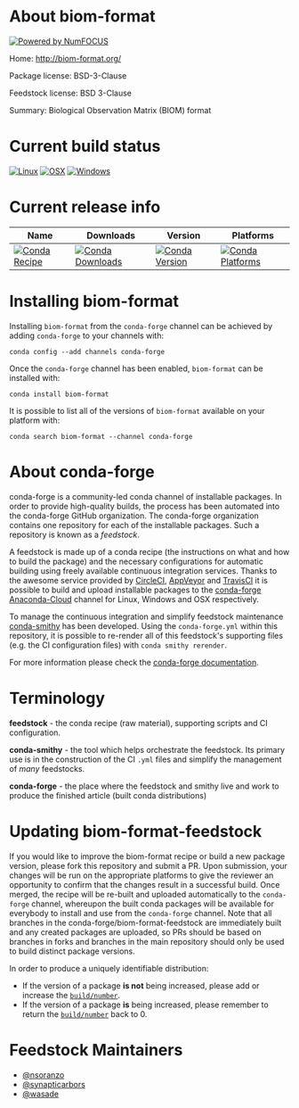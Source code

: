 About biom-format
=================

[![Powered by NumFOCUS](https://img.shields.io/badge/powered%20by-NumFOCUS-orange.svg?style=flat&colorA=E1523D&colorB=007D8A)](http://numfocus.org)

Home: http://biom-format.org/

Package license: BSD-3-Clause

Feedstock license: BSD 3-Clause

Summary: Biological Observation Matrix (BIOM) format



Current build status
====================

[![Linux](https://img.shields.io/circleci/project/github/conda-forge/biom-format-feedstock/master.svg?label=Linux)](https://circleci.com/gh/conda-forge/biom-format-feedstock)
[![OSX](https://img.shields.io/travis/conda-forge/biom-format-feedstock/master.svg?label=macOS)](https://travis-ci.org/conda-forge/biom-format-feedstock)
[![Windows](https://img.shields.io/appveyor/ci/conda-forge/biom-format-feedstock/master.svg?label=Windows)](https://ci.appveyor.com/project/conda-forge/biom-format-feedstock/branch/master)

Current release info
====================

| Name | Downloads | Version | Platforms |
| --- | --- | --- | --- |
| [![Conda Recipe](https://img.shields.io/badge/recipe-biom--format-green.svg)](https://anaconda.org/conda-forge/biom-format) | [![Conda Downloads](https://img.shields.io/conda/dn/conda-forge/biom-format.svg)](https://anaconda.org/conda-forge/biom-format) | [![Conda Version](https://img.shields.io/conda/vn/conda-forge/biom-format.svg)](https://anaconda.org/conda-forge/biom-format) | [![Conda Platforms](https://img.shields.io/conda/pn/conda-forge/biom-format.svg)](https://anaconda.org/conda-forge/biom-format) |

Installing biom-format
======================

Installing `biom-format` from the `conda-forge` channel can be achieved by adding `conda-forge` to your channels with:

```
conda config --add channels conda-forge
```

Once the `conda-forge` channel has been enabled, `biom-format` can be installed with:

```
conda install biom-format
```

It is possible to list all of the versions of `biom-format` available on your platform with:

```
conda search biom-format --channel conda-forge
```


About conda-forge
=================

conda-forge is a community-led conda channel of installable packages.
In order to provide high-quality builds, the process has been automated into the
conda-forge GitHub organization. The conda-forge organization contains one repository
for each of the installable packages. Such a repository is known as a *feedstock*.

A feedstock is made up of a conda recipe (the instructions on what and how to build
the package) and the necessary configurations for automatic building using freely
available continuous integration services. Thanks to the awesome service provided by
[CircleCI](https://circleci.com/), [AppVeyor](https://www.appveyor.com/)
and [TravisCI](https://travis-ci.org/) it is possible to build and upload installable
packages to the [conda-forge](https://anaconda.org/conda-forge)
[Anaconda-Cloud](https://anaconda.org/) channel for Linux, Windows and OSX respectively.

To manage the continuous integration and simplify feedstock maintenance
[conda-smithy](https://github.com/conda-forge/conda-smithy) has been developed.
Using the ``conda-forge.yml`` within this repository, it is possible to re-render all of
this feedstock's supporting files (e.g. the CI configuration files) with ``conda smithy rerender``.

For more information please check the [conda-forge documentation](https://conda-forge.org/docs/).

Terminology
===========

**feedstock** - the conda recipe (raw material), supporting scripts and CI configuration.

**conda-smithy** - the tool which helps orchestrate the feedstock.
                   Its primary use is in the construction of the CI ``.yml`` files
                   and simplify the management of *many* feedstocks.

**conda-forge** - the place where the feedstock and smithy live and work to
                  produce the finished article (built conda distributions)


Updating biom-format-feedstock
==============================

If you would like to improve the biom-format recipe or build a new
package version, please fork this repository and submit a PR. Upon submission,
your changes will be run on the appropriate platforms to give the reviewer an
opportunity to confirm that the changes result in a successful build. Once
merged, the recipe will be re-built and uploaded automatically to the
`conda-forge` channel, whereupon the built conda packages will be available for
everybody to install and use from the `conda-forge` channel.
Note that all branches in the conda-forge/biom-format-feedstock are
immediately built and any created packages are uploaded, so PRs should be based
on branches in forks and branches in the main repository should only be used to
build distinct package versions.

In order to produce a uniquely identifiable distribution:
 * If the version of a package **is not** being increased, please add or increase
   the [``build/number``](https://conda.io/docs/user-guide/tasks/build-packages/define-metadata.html#build-number-and-string).
 * If the version of a package **is** being increased, please remember to return
   the [``build/number``](https://conda.io/docs/user-guide/tasks/build-packages/define-metadata.html#build-number-and-string)
   back to 0.

Feedstock Maintainers
=====================

* [@nsoranzo](https://github.com/nsoranzo/)
* [@synapticarbors](https://github.com/synapticarbors/)
* [@wasade](https://github.com/wasade/)

